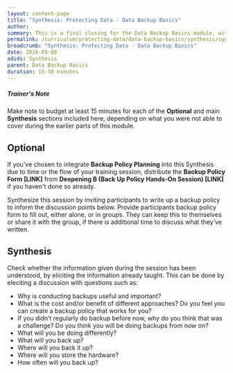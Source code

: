 ```yaml
---
layout: content-page
title: "Synthesis: Protecting Data - Data Backup Basics"
author:
summary: This is a final closing for the Data Backup Basics module, with an optional inclusion or introduction of backup policy planning as needed. 
permalink: /curriculum/protecting-data/data-backup-basics/synthesis/synthesis-data-backup-basics
breadcrumb: "Synthesis: Protecting Data - Data Backup Basics"
date: 2016-05-00
adids: Synthesis
parent: Data Backup Basics
duration: 15-30 minutes
---
```


##### Trainer's Note
Make note to budget at least 15 minutes for each of the **Optional** and main **Synthesis** sections included here, depending on what you were not able to cover during the earlier parts of this module.

## Optional ##
If you've chosen to integrate **Backup Policy Planning** into this Synthesis due to time or the flow of your training session, distribute the **Backup Policy Form [LINK]** from **Deepening B (Back Up Policy Hands-On Session) [LINK]** if you haven't done so already. 

Synthesize this session by inviting participants to write up a backup policy to inform the discussion points below. Provide participants backup policy form to fill out, either alone, or in groups. They can keep this to themselves or share it with the group, if there is additional time to discuss what they’ve written.

## Synthesis ##

Check whether the information given during the session has been understood, by eliciting the information already taught. This can be done by eleciting a discussion with questions such as:
- Why is conducting backups useful and important?
- What is the cost and/or benefit of different approaches? Do you feel you can create a backup policy that works for you?
- If you didn’t regularly do backup before now, why do you think that was a challenge? Do you think you will be doing backups from now on?
- What will you be doing differently?
- What will you back up?
- Where will you back it up?
- Where will you store the hardware?
- How often will you back up?

